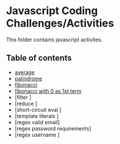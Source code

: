 # Javascript Coding Challenges/Activities

This folder contains javascript activites.

## Table of contents
- [average](./average.js)
- [palindrome](./palindrome.js) 
- [fibonacci ](./fibonacci.js) 
- [fibonacci with 0 as 1st term ](./fibonacciFirstTerm0.js) 
- [filter ]
- [reduce ]
- [short-circuit eval ]
- [template literals ]
- [regex valid email]
- [regex password requirements]
- [regex username ]